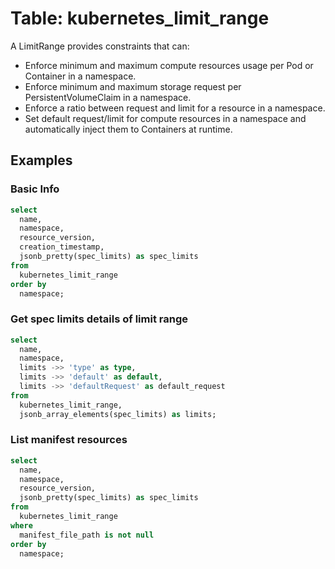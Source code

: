 # Table: kubernetes_limit_range

A LimitRange provides constraints that can:

- Enforce minimum and maximum compute resources usage per Pod or Container in a namespace.
- Enforce minimum and maximum storage request per PersistentVolumeClaim in a namespace.
- Enforce a ratio between request and limit for a resource in a namespace.
- Set default request/limit for compute resources in a namespace and automatically inject them to Containers at runtime.

## Examples

### Basic Info

```sql
select
  name,
  namespace,
  resource_version,
  creation_timestamp,
  jsonb_pretty(spec_limits) as spec_limits
from
  kubernetes_limit_range
order by
  namespace;
```

### Get spec limits details of limit range

```sql
select
  name,
  namespace,
  limits ->> 'type' as type,
  limits ->> 'default' as default,
  limits ->> 'defaultRequest' as default_request
from
  kubernetes_limit_range,
  jsonb_array_elements(spec_limits) as limits;
```

### List manifest resources

```sql
select
  name,
  namespace,
  resource_version,
  jsonb_pretty(spec_limits) as spec_limits
from
  kubernetes_limit_range
where
  manifest_file_path is not null
order by
  namespace;
```
